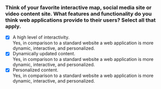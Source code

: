 ### Think of your favorite interactive map, social media site or video content site. What features and functionality do you think web applications provide to their users? Select all that apply.

- [x] A high level of interactivity. <br>
      Yes, in comparison to a standard website a web application is more dynamic, interactive, and personalized.
- [x] Dynamically updated content. <br>
      Yes, in comparison to a standard website a web application is more dynamic, interactive, and personalized.
- [x] Personalized content. <br>
      Yes, in comparison to a standard website a web application is more dynamic, interactive, and personalized.

